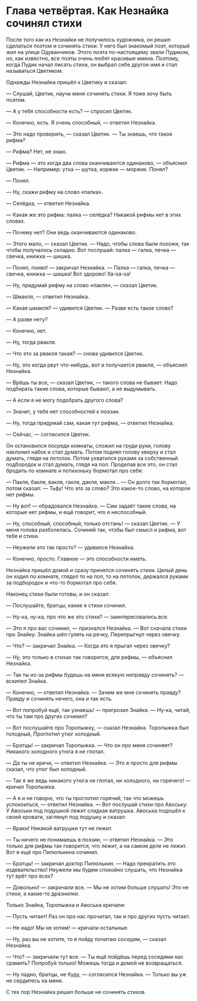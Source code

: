 # Глава четвёртая. Как Незнайка сочинял стихи

После того как из Незнайки не получилось художника, он решил сделаться поэтом и сочинять стихи. У него был знакомый поэт, который жил на улице Одуванчиков. Этого поэта по-настоящему звали Пудиком, но, как известно, все поэты очень любят красивые имена. Поэтому, когда Пудик начал писать стихи, он выбрал себе другое имя и стал называться Цветиком.

Однажды Незнайка пришёл к Цветику и сказал:

— Слушай, Цветик, научи меня сочинять стихи. Я тоже хочу быть поэтом.

— А у тебя способности есть? — спросил Цветик.

— Конечно, есть. Я очень способный, — ответил Незнайка.

— Это надо проверить, — сказал Цветик. — Ты знаешь, что такое рифма?

— Рифма? Нет, не знаю.

— Рифма — это когда два слова оканчиваются одинаково, — объяснил Цветик. — Например: утка — шутка, коржик — моржик. Понял?

— Понял.

— Ну, скажи рифму на слово «палка».

— Селёдка, — ответил Незнайка.

— Какая же это рифма: палка — селёдка? Никакой рифмы нет в этих словах.

— Почему нет? Они ведь оканчиваются одинаково.

— Этого мало, — сказал Цветик. — Надо, чтобы слова были похожи, так чтобы получалось складно. Вот послушай: палка — галка, печка — свечка, книжка — шишка.

— Понял, понял! — закричал Незнайка. — Палка — галка, печка — свечка, книжка — шишка! Вот здорово! Ха-ха-ха!

— Ну, придумай рифму на слово «пакля», — сказал Цветик.

— Шмакля, — ответил Незнайка.

— Какая шмакля? — удивился Цветик. — Разве есть такое слово?

— А разве нету?

— Конечно, нет.

— Ну, тогда рвакля.

— Что это за рвакля такая? — снова удивился Цветик.

— Ну, это когда рвут что-нибудь, вот и получается рвакля, — объяснил Незнайка.

— Врёшь ты все, — сказал Цветик, — такого слова не бывает. Надо подбирать такие слова, которые бывают, а не выдумывать.

— А если я не могу подобрать другого слова?

— Значит, у тебя нет способностей к поэзии.

— Ну, тогда придумай сам, какая тут рифма, — ответил Незнайка.

— Сейчас, — согласился Цветик.

Он остановился посреди комнаты, сложил на груди руки, голову наклонил набок и стал думать. Потом поднял голову кверху и стал думать, глядя на потолок. Потом ухватился руками за собственный подбородок и стал думать, глядя на пол. Проделав все это, он стал бродить по комнате и потихоньку бормотал про себя:

— Пакля, бакля, вакля, гакля, дакля, макля... — Он долго так бормотал, потом сказал: — Тьфу! Что это за слово? Это какое-то слово, на которое нет рифмы.

— Ну вот! — обрадовался Незнайка. — Сам задаёт такие слова, на которые нет рифмы, и ещё говорит, что я неспособный.

— Ну, способный, способный, только отстань! — сказал Цветик. — У меня голова разболелась. Сочиняй так, чтобы был смысл и рифма, вот тебе и стихи.

— Неужели это так просто? — удивился Незнайка.

— Конечно, просто. Главное — это способности иметь.

Незнайка пришёл домой и сразу принялся сочинять стихи. Целый день он ходил по комнате, глядел то на пол, то на потолок, держался руками за подбородок и что-то бормотал про себя.

Наконец стихи были готовы, и он сказал:

— Послушайте, братцы, какие я стихи сочинил.

— Ну-ка, ну-ка, про что же это стихи? — заинтересовались все.

— Это я про вас сочинил, — признался Незнайка. — Вот сначала стихи про Знайку: Знайка шёл гулять на речку, Перепрыгнул через овечку.

— Что? — закричал Знайка. — Когда это я прыгал через овечку?

— Ну, это только в стихах так говорится, для рифмы, — объяснил Незнайка.

— Так ты из-за рифмы будешь на меня всякую неправду сочинять? — вскипел Знайка.

— Конечно, — ответил Незнайка. — Зачем же мне сочинять правду? Правду и сочинять нечего, она и так есть.

— Вот попробуй ещё, так узнаешь! — пригрозил Знайка. — Ну-ка, читай, что ты там про других сочинил?

— Вот послушайте про Торопыжку, — сказал Незнайка. Торопыжка был голодный, Проглотил утюг холодный.

— Братцы! — закричал Торопыжка. — Что он про меня сочиняет? Никакого холодного утюга я не глотал.

— Да ты не кричи, — ответил Незнайка. — Это я просто для рифмы сказал, что утюг был холодный.

— Так я же ведь никакого утюга не глотал, ни холодного, ни горячего! — кричал Торопыжка.

— А я и не говорю, что ты проглотил горячий, так что можешь успокоиться, — ответил Незнайка. — Вот послушай стихи про Авоську: У Авоськи под подушкой лежит сладкая ватрушка. Авоська подошёл к своей кровати, заглянул под подушку и сказал:

— Враки! Никакой ватрушки тут не лежит.

— Ты ничего не понимаешь в поэзии, — ответил Незнайка. — Это только для рифмы так говорится, что лежит, а на самом деле не лежит. Вот я ещё про Пилюлькина сочинил.

— Братцы! — закричал доктор Пилюлькин. — Надо прекратить это издевательство! Неужели мы будем спокойно слушать, что Незнайка тут врёт про всех?

— Довольно! — закричали все. — Мы не хотим больше слушать! Это не стихи, а какие-то дразнилки.

Только Знайка, Торопыжка и Авоська кричали:

— Пусть читает! Раз он про нас прочитал, так и про других пусть читает.

— Не надо! Мы не хотим! — кричали остальные.

— Ну, раз вы не хотите, то я пойду почитаю соседям, — сказал Незнайка.

— Что? — закричали тут все. — Ты ещё пойдёшь перед соседями нас срамить? Попробуй только! Можешь тогда и домой не возвращаться.

— Ну ладно, братцы, не буду, — согласился Незнайка. — Только вы уж не сердитесь на меня.

С тех пор Незнайка решил больше не сочинять стихов.
